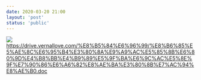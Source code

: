 ```yaml
---
date: 2020-03-20 21:00
layout: 'post'
status: 'public'
---
```


![](https://github.com/elmace/cited_img/raw/master/IMG/engtest.jpg)
https://drive.vernallove.com/%E8%B5%84%E6%96%99/%E8%B6%85%E5%AE%8C%E6%95%B4%E3%80%8A%E9%A9%AC%E5%85%8B%E6%80%9D%E4%B8%BB%E4%B9%89%E5%9F%BA%E6%9C%AC%E5%8E%9F%E7%90%86%E6%A6%82%E8%AE%BA%E3%80%8B%E7%AC%94%E8%AE%B0.doc